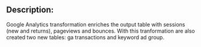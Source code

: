 ## Description:
Google Analytics transformation enriches the output table with sessions (new and returns), pageviews and bounces. With this tranformation are also created two new tables: ga transactions and keyword ad group.
